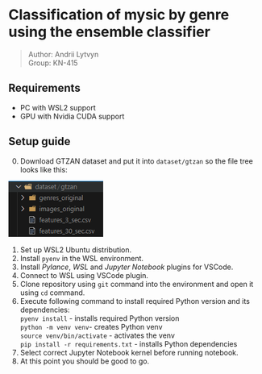 # Classification of mysic by genre using the ensemble classifier

> Author: Andrii Lytvyn<br>
> Group: KN-415

## Requirements

- PC with WSL2 support
- GPU with Nvidia CUDA support

## Setup guide

0. Download GTZAN dataset and put it into `dataset/gtzan` so the file tree looks like this:<br>

![alt text](image.png)

1. Set up WSL2 Ubuntu distribution.
2. Install `pyenv` in the WSL environment.
3. Install _Pylance_, _WSL_ and _Jupyter Notebook_ plugins for VSCode.
4. Connect to WSL using VSCode plugin.
5. Clone repository using `git` command into the environment and open it using `cd` command.
6. Execute following command to install required Python version and its dependencies:<br>
   `pyenv install` - installs required Python version<br>
   `python -m venv venv`- creates Python venv<br>
   `source venv/bin/activate` - activates the venv<br>
   `pip install -r requirements.txt` - installs Python dependencies<br>
7. Select correct Jupyter Notebook kernel before running notebook.
8. At this point you should be good to go.
